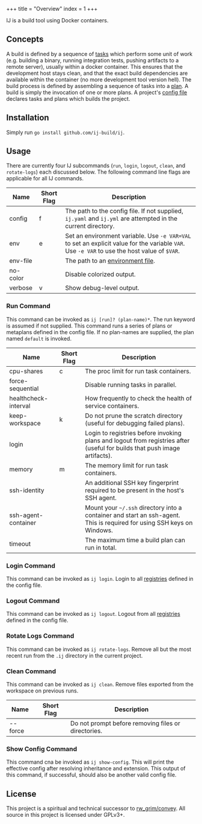 +++
title = "Overview"
index = 1
+++

IJ is a build tool using Docker containers.

## Concepts

A build is defined by a sequence of [tasks](/docs/tasks#tasks) which perform some unit of work (e.g. building a binary, running integration tests, pushing artifacts to a remote server), usually within a docker container. This ensures that the development host stays clean, and that the exact build dependencies are available within the container (no more development tool version hell). The build process is defined by assembling a sequence of tasks into a [plan](/docs/plans#plans). A build is simply the invocation of one or more plans. A project's [config file](/docs/config#config) declares tasks and plans which builds the project.

## Installation

Simply run `go install github.com/ij-build/ij`.

## Usage

There are currently four IJ subcommands (`run`, `login`, `logout`, `clean`, and `rotate-logs`) each discussed below. The following command line flags are applicable for all IJ commands.

| Name     | Short Flag | Description |
| -------- | ---------- | ----------- |
| config   | f          | The path to the config file. If not supplied, `ij.yaml` and `ij.yml` are attempted in the current directory. |
| env      | e          | Set an environment variable. Use `-e VAR=VAL` to set an explicit value for the variable `VAR`. Use `-e VAR` to use the host value of `$VAR`. |
| env-file |            | The path to an [environment file](/docs/environment#environment-files). |
| no-color |            | Disable colorized output. |
| verbose  | v          | Show debug-level output. |

### Run Command

This command can be invoked as `ij [run]? (plan-name)*`. The run keyword is assumed if not supplied. This command runs a series of plans or metaplans defined in the config file. If no plan-names are supplied, the plan named `default` is invoked.

| Name                 | Short Flag | Description |
| -------------------- | ---------- | ----------- |
| cpu-shares           | c          | The proc limit for run task containers. |
| force-sequential     |            | Disable running tasks in parallel. |
| healthcheck-interval |            | How frequently to check the health of service containers. |
| keep-workspace       | k          | Do not prune the scratch directory (useful for debugging failed plans). |
| login                |            | Login to registries before invoking plans and logout from registries after (useful for builds that push image artifacts). |
| memory               | m          | The memory limit for run task containers. |
| ssh-identity         |            | An additional SSH key fingerprint required to be present in the host's SSH agent. |
| ssh-agent-container  |            | Mount your `~/.ssh` directory into a container and start an ssh-agent. This is required for using SSH keys on Windows. |
| timeout              |            | The maximum time a build plan can run in total. |

### Login Command

This command can be invoked as `ij login`. Login to all [registries](/docs/registries#registries) defined in the config file.

### Logout Command

This command can be invoked as `ij logout`. Logout from all [registries](/docs/registries#registries) defined in the config file.

### Rotate Logs Command

This command can be invoked as `ij rotate-logs`. Remove all but the most recent run from the `.ij` directory in the current project.

### Clean Command

This command can be invoked as `ij clean`. Remove files exported from the workspace on previous runs.

| Name                 | Short Flag | Description |
| -------------------- | ---------- | ----------- |
| --force              |            | Do not prompt before removing files or directories. |

### Show Config Command

This command cna be invoked as `ij show-config`. This will print the effective config after resolving inheritance and extension. This output of this command, if successful, should also be another valid config file.

## License

This project is a spiritual and technical successor to [rw_grim/convey](https://bitbucket.org/rw_grim/convey). All source in this project is licensed under GPLv3+.
